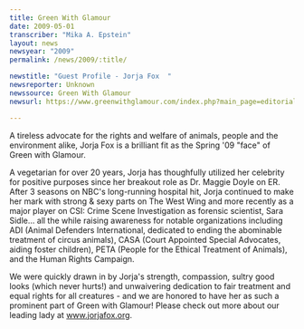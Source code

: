 ```yaml
---
title: Green With Glamour
date: 2009-05-01
transcriber: "Mika A. Epstein"
layout: news
newsyear: "2009"
permalink: /news/2009/:title/

newstitle: "Guest Profile - Jorja Fox  "
newsreporter: Unknown
newssource: Green With Glamour
newsurl: https://www.greenwithglamour.com/index.php?main_page=editorial&e=profile&c=jorja_fox

---
```


 A tireless advocate for the rights and welfare of animals, people and the environment alike, Jorja Fox is a brilliant fit as the Spring '09 "face" of Green with Glamour.

A vegetarian for over 20 years, Jorja has thoughfully utilized her celebrity for positive purposes since her breakout role as Dr. Maggie Doyle on ER. After 3 seasons on NBC's long-running hospital hit, Jorja continued to make her mark with strong & sexy parts on The West Wing and more recently as a major player on CSI: Crime Scene Investigation as forensic scientist, Sara Sidle... all the while raising awareness for notable organizations including ADI (Animal Defenders International, dedicated to ending the abominable treatment of circus animals), CASA (Court Appointed Special Advocates, aiding foster children), PETA (People for the Ethical Treatment of Animals), and the Human Rights Campaign.

We were quickly drawn in by Jorja's strength, compassion, sultry good looks (which never hurts!) and unwaivering dedication to fair treatment and equal rights for all creatures - and we are honored to have her as such a prominent part of Green with Glamour! Please check out more about our leading lady at www.jorjafox.org.
